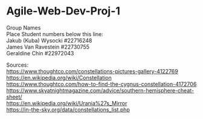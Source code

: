# Agile-Web-Dev-Proj-1  

Group Names  
Place Student numbers below this line:  
Jakub (Kuba) Wysocki #22716248  
James Van Ravestein #22730755  
Geraldine Chin #22972043  


Sources:  
https://www.thoughtco.com/constellations-pictures-gallery-4122769  
https://en.wikipedia.org/wiki/Constellation  
https://www.thoughtco.com/how-to-find-the-cygnus-constellation-4172706  
https://www.skyatnightmagazine.com/advice/southern-hemisphere-cheat-sheet/  
https://en.wikipedia.org/wiki/Urania%27s_Mirror  
https://in-the-sky.org/data/constellations_list.php  

